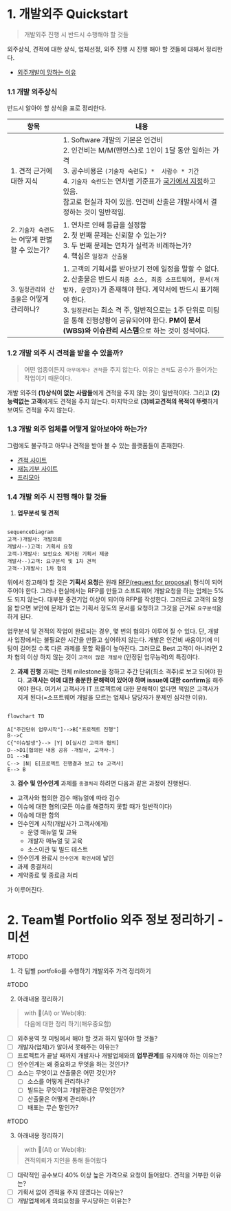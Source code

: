 # 1. 개발외주 Quickstart
> 개발외주 진행 시 반드시 수행해야 할 것들 

외주상식, 견적에 대한 상식, 업체선정, 외주 진행 시 진행 해야 할 것들에 대해서 정리한다. 

- [외주개발이 망하는 이유](https://brunch.co.kr/@adsloader99/53)
### 1.1 개발 외주상식
반드시 알아야 할 상식을 표로 정리한다.  

| 항목 | 내용 |
| ---- | ---- |
| 1. 견적 근거에 대한 지식 | 1. Software 개발의 기본은 인건비<br>2. 인건비는 M/M(맨먼스)로 1인이 1달 동안 일하는 가격 <br>3. 공수비용은 `(기술자 숙련도) *  사람수 * 기간 `<br>4. `기술자 숙련도`는 연차별 기준표가 [국가에서 지정](https://www.iitp.kr/kr/1/knowledge/statisticsView.it?masterCode=publication&searClassCode=K_STAT_01&identifier=02-008-231219-000001)하고 있음.<br>참고로 현실과 차이 있음. 인건비 산출은 개발사에서 결정하는 것이 일반적임.<br> |
| 2. `기술자 숙련도`는 어떻게 판별할 수 있는가? | 1. 연차로 인해 등급을 설정함<br>2. 첫 번째 문제는 신뢰할 수 있는가?<br>3. 두 번째 문제는 연차가 실력과 비례하는가?<br>4. 핵심은 `일정과 산출물` |
| 3. `일정관리와 산출물`은 어떻게 관리하나? | 1. 고객의 기획서를 받아보기 전에 일정을 말할 수 없다. <br>2. 산출물은 반드시 `최종 소스, 최종 소프트웨어, 문서(개발자, 운영자)`가 존재해야 한다. 계약서에 반드시 표기해야 한다. <br>3.  `일정관리`는 최소 격 주, 일반적으로는 1주 단위로 미팅을 통해 진행상황이 공유되어야 한다. **PM이 문서(WBS)와 이슈관리 시스템**으로 하는 것이 정석이다.  |
### 1.2 개발 외주 시 견적을 받을 수 있을까?
> 어떤 업종이든지 `아무에게나 견적`을 주지 않는다. 이유는 `견적`도 공수가 들어가는 작업이기 때문이다. 

개발 외주의 **(1)상식이 없는 사람들**에게 견적을 주지 않는 것이 일반적이다. 그리고 **(2)능력없는 고객**에게도 견적을 주지 않는다. 마지막으로 **(3)비교견적의 목적이 뚜렷**하게 보여도 견적을 주지 않는다.

### 1.3 개발 외주 업체를 어떻게 알아보아야 하는가?
그럼에도 불구하고 아무나 견적을 받아 볼 수 있는 플랫폼들이 존재한다. 

- [견적 사이트](https://fingr.io/client)
- [재능기부 사이트](https://soomgo.com/hire/%EC%9B%B9-%EA%B0%9C%EB%B0%9C?utm_source=google&utm_medium=cpc&utm_campaign=%EC%9B%B9%EA%B0%9C%EB%B0%9C&utm_content=design-dev&utm_term=%21%EC%82%AC%EC%9D%B4%ED%8A%B8%EA%B0%9C%EB%B0%9C%EB%B9%84%EC%9A%A9%21&gad_source=1&gclid=CjwKCAiAkp6tBhB5EiwANTCx1OvMortpzYeN7l9wVXN8dHIWiqbLwEMZjrHYXrpwXpniAbKkgR4oYxoCRoIQAvD_BwE&from=%EC%9D%BC%EB%B0%98%20%EC%9A%94%EC%B2%AD%EC%84%9C)
- [프리모아](https://www.freemoa.net/)

### 1.4 개발 외주 시 진행 해야 할 것들 

1. **업무분석 및 견적**
~~~mermaid

sequenceDiagram 
고객-)개발사: 개발의뢰 
개발사--)고객: 기획서 요청 
고객-)개발사: 보안요소 제거된 기획서 제공
개발사--)고객: 요구분석 및 1차 견적 
고객--)개발사: 1차 협의

~~~
위에서 참고해야 할 것은 **기획서 요청**은 원래 [RFP(request for proposal)](https://ko.wikipedia.org/wiki/%EC%A0%9C%EC%95%88%EC%9A%94%EC%B2%AD%EC%84%9C)  형식이 되어주어야 한다. 그러나 현실에서는 RFP를 만들고 소프트웨어 개발요청을 하는 업체는 5%도 되지 않는다. 대부분 중견기업 이상이 되어야 RFP를 작성한다. 그러므로 고객의 요청을 받으면 보안에 문제가 없는 기획서 정도의 문서를 요청하고 그것을 근거로 `요구분석`을 하게 된다. 

업무분석 및 견적의 작업이 완료되는 경우, 몇 번의 협의가 이루어 질 수 있다. 단, 개발사 입장에서는 불필요한 시간을 만들고 싶어하지 않는다. 개발은 인건비 싸움이기에 미팅이 길어질 수록 다른 과제를 못할 확률이 높아진다. 그러므로 Best 고객이 아니라면 2차 협의 이상 하지 않는 것이 `고객이 많은 개발사` (안정된 업무능력)의 특징이다. 

2. **과제 진행** 
과제는 전체 milestone을 정하고 주간 단위(최소 격주)로 보고 되어야 한다. **고객사는 이에 대한 충분한 문해력이 있어야 하며 issue에 대한 confirm**을 해주어야 한다. 여기서 고객사가 IT 프로젝트에 대한 문해력이 없다면 책임은 고객사가 지게 된다(=소프트웨어 개발을 모르는 업체나 담당자가 문제인 심각한 이유). 

~~~mermaid

flowchart TD

A["주간단위 업무시작"]-->B["프로젝트 진행"]
B-->C
C{"이슈발생"}--> |Y| D[실시간 고객과 협의]
D-->D1[협의된 내용 공유 -개발사, 고객사-]
D1 -->B
C--> |N| E[프로젝트 진행결과 보고 to 고객사]
E--> B

~~~

3. **검수 및 인수인계**
과제를 `종결처리` 하려면 다음과 같은 과정이 진행된다.

- 고객사와 협의한 검수 매뉴얼에 따라 검수
- 이슈에 대한 협의(모든 이슈를 해결하지 못할 때가 일반적이다)
- 이슈에 대한 합의
- 인수인계 시작(개발사가 고객사에게)
	- 운영 매뉴얼 및 교육 
	- 개발자 매뉴얼 및 교육
	- 소스이관 및 빌드 테스트 
- 인수인계 완료시 `인수인계 확인서`에 날인
- 과제 종결처리
- 계약종료 및 종료금 처리

가 이루어진다.

# 2. Team별 Portfolio 외주 정보 정리하기 - 미션
 
#TODO 
1.  각 팀별 portfolio를 수행하기 개발외주 가격 정리하기  
 
#TODO 

2. 아래내용 정리하기 
>with 🤖(AI) or Web(🕸️):  
>다음에 대한 정리 하기(매우중요함)

- [ ] 외주용역 첫 미팅에서 해야 할 것과 하지 말아야 할 것들? 
- [ ] 개발자(업체)가 알아서 못해주는 이유는?
- [ ] 프로젝트가 끝날 때까지 개발자나 개발업체와의 **업무관계**를 유지해야 하는 이유는?
- [ ] 인수인계는 왜 중요하고 무엇을 하는 것인가?
- [ ] 소스는 무엇이고 산출물은 어떤 것인가?
    - [ ] 소스를 어떻게 관리하나?
    - [ ] 빌드는 무엇이고 개발환경은 무엇인가?
    - [ ] 산출물은 어떻게 관리하나?
    - [ ] 배포는 무슨 말인가?

#TODO 

3. 아래내용 정리하기 
>with 🤖(AI) or Web(🕸️):  
>견적의뢰가 지인을 통해 들어왔다

- [ ] 대략적인 공수보다 40% 이상 높은 가격으로 요청이 들어왔다. 견적을 거부한 이유는?
- [ ] 기획서 없이 견적을 주지 않겠다는 이유는?
- [ ] 개발업체에게 의뢰요청을 무시당하는 이유는?

